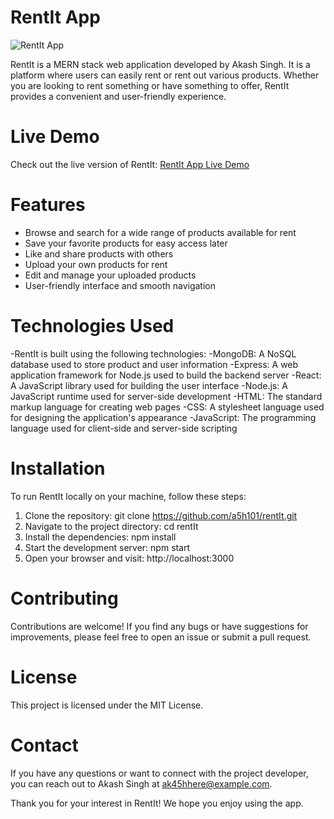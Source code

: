 # RentIt App
![RentIt App](https://drive.google.com/file/d/1V3DWjG8Q_R_XKhc28pEdUo52WKFwxZt2/view)

RentIt is a MERN stack web application developed by Akash Singh. It is a platform where users can easily rent or rent out various products. Whether you are looking to rent something or have something to offer, RentIt provides a convenient and user-friendly experience.

# Live Demo
Check out the live version of RentIt: [RentIt App Live Demo](https://rentit-app.netlify.app/)

# Features
- Browse and search for a wide range of products available for rent
- Save your favorite products for easy access later
- Like and share products with others
- Upload your own products for rent
- Edit and manage your uploaded products
- User-friendly interface and smooth navigation

# Technologies Used
-RentIt is built using the following technologies:
-MongoDB: A NoSQL database used to store product and user information
-Express: A web application framework for Node.js used to build the backend server
-React: A JavaScript library used for building the user interface
-Node.js: A JavaScript runtime used for server-side development
-HTML: The standard markup language for creating web pages
-CSS: A stylesheet language used for designing the application's appearance
-JavaScript: The programming language used for client-side and server-side scripting

# Installation
To run RentIt locally on your machine, follow these steps:

1. Clone the repository: git clone https://github.com/a5h101/rentIt.git
2. Navigate to the project directory: cd rentIt
3. Install the dependencies: npm install
4. Start the development server: npm start
5. Open your browser and visit: http://localhost:3000

# Contributing
Contributions are welcome! If you find any bugs or have suggestions for improvements, please feel free to open an issue or submit a pull request.

# License
This project is licensed under the MIT License.

# Contact
If you have any questions or want to connect with the project developer, you can reach out to Akash Singh at ak45hhere@example.com.

Thank you for your interest in RentIt! We hope you enjoy using the app.
